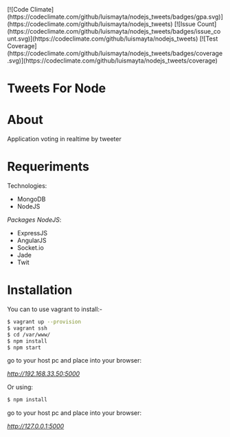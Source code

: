 
<span class="badges" align="center">
[![Code Climate](https://codeclimate.com/github/luismayta/nodejs_tweets/badges/gpa.svg)](https://codeclimate.com/github/luismayta/nodejs_tweets)
[![Issue Count](https://codeclimate.com/github/luismayta/nodejs_tweets/badges/issue_count.svg)](https://codeclimate.com/github/luismayta/nodejs_tweets)
[![Test Coverage](https://codeclimate.com/github/luismayta/nodejs_tweets/badges/coverage.svg)](https://codeclimate.com/github/luismayta/nodejs_tweets/coverage)
</span>

# Tweets For Node

# About

Application voting in realtime by tweeter

# Requeriments

Technologies:

* MongoDB
* NodeJS

*Packages NodeJS*:

* ExpressJS
* AngularJS
* Socket.io
* Jade
* Twit

# Installation

You can to use vagrant to install:-
```bash
$ vagrant up --provision
$ vagrant ssh
$ cd /var/www/
$ npm install
$ npm start
```

go to your host pc and place into your browser:

*http://192.168.33.50:5000*

Or using:

```bash
$ npm install
```

go to your host pc and place into your browser:

*http://127.0.0.1:5000*
